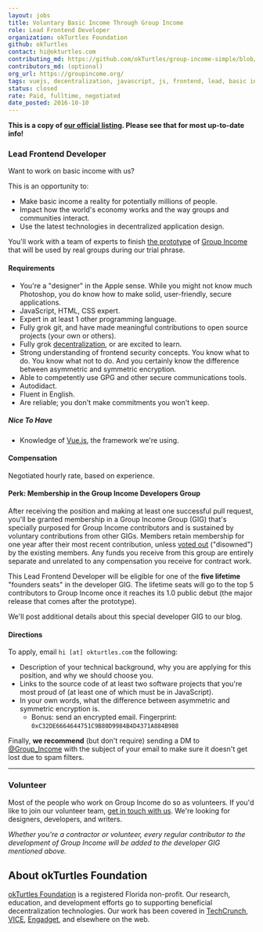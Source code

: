 ```yaml
---
layout: jobs
title: Voluntary Basic Income Through Group Income
role: Lead Frontend Developer
organization: okTurtles Foundation
github: okTurtles
contact: hi@okturtles.com
contributing_md: https://github.com/okTurtles/group-income-simple/blob/master/CONTRIBUTING.md
contributors_md: (optional)
org_url: https://groupincome.org/
tags: vuejs, decentralization, javascript, js, frontend, lead, basic income, basicincome
status: closed
rate: Paid, fulltime, negotiated
date_posted: 2016-10-10
---
```


**This is a copy of [our official listing](https://groupincome.org/positions/). Please see that for most up-to-date info!**

### Lead Frontend Developer

Want to work on basic income with us?

This is an opportunity to:

- Make basic income a reality for potentially millions of people.
- Impact how the world's economy works and the way groups and communities interact.
- Use the latest technologies in decentralized application design.

You'll work with a team of experts to finish [the prototype](https://github.com/okTurtles/group-income-simple) of [Group Income](/other/Group_Income.pdf) that will be used by real groups during our trial phrase.

#### Requirements

- You're a "designer" in the Apple sense. While you might not know much Photoshop, you do know how to make solid, user-friendly, secure applications.
- JavaScript, HTML, CSS expert.
- Expert in at least 1 other programming language.
- Fully grok git, and have made meaningful contributions to open source projects (your own or others).
- Fully grok [decentralization](https://www.youtube.com/watch?v=7S1IqaSLrq8), or are excited to learn.
- Strong understanding of frontend security concepts. You know what to do. You know what not to do. And you certainly know the difference between asymmetric and symmetric encryption.
- Able to competently use GPG and other secure communications tools.
- Autodidact.
- Fluent in English.
- Are reliable; you don't make commitments you won't keep.

##### Nice To Have

- Knowledge of [Vue.js](https://github.com/vuejs/vue), the framework we're using.

#### Compensation

Negotiated hourly rate, based on experience.

<a name="GIG"></a>
#### Perk: Membership in the Group Income Developers Group

After receiving the position and making at least one successful pull request, you'll be granted membership in a Group Income Group (GIG) that's specially purposed for Group Income contributors and is sustained by voluntary contributions from other GIGs. Members retain membership for one year after their most recent contribution, unless [voted out](/2016/06/what-makes-a-good-voting-system/#groupincome) ("disowned") by the existing members. Any funds you receive from this group are entirely separate and unrelated to any compensation you receive for contract work.

This Lead Frontend Developer will be eligible for one of the **five lifetime** "founders seats" in the developer GIG. The lifetime seats will go to the top 5 contributors to Group Income once it reaches its 1.0 public debut (the major release that comes after the prototype).

We'll post additional details about this special developer GIG to our blog.

#### Directions

To apply, email `hi [at] okturtles.com` the following:

- Description of your technical background, why you are applying for this position, and why we should choose you.
- Links to the source code of at least two software projects that you're most proud of (at least one of which must be in JavaScript).
- In your own words, what the difference between asymmetric and symmetric encryption is.
    + Bonus: send an encrypted email. Fingerprint: `0xC32DE6664644751C9B80D9984B4D4371A884B988`

Finally, **we recommend** (but don't require) sending a DM to [@Group_Income](https://twitter.com/Group_Income) with the subject of your email to make sure it doesn't get lost due to spam filters.

--------

<a name="volunteer"></a>
### Volunteer

Most of the people who work on Group Income do so as volunteers. If you'd like to join our volunteer team, [get in touch with us](/community/). We're looking for designers, developers, and writers.

*Whether you're a contractor or volunteer, every regular contributor to the development of Group Income will be added to the developer GIG mentioned above.*

## About okTurtles Foundation

[okTurtles Foundation](https://okturtles.com/team/) is a registered Florida non-profit. Our research, education, and development efforts go to supporting beneficial decentralization technologies. Our work has been covered in [TechCrunch](https://techcrunch.com/2015/11/21/and-realpolitik-for-free/), [VICE](http://www.vice.com/read/the-cryptocurrency-based-schemes-that-would-pay-everyone-just-for-being-alive-456), [Engadget](https://www.engadget.com/2014/09/29/okturtles/), and elsewhere on the web.
